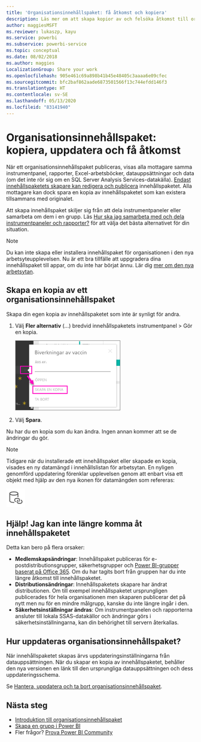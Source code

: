 ```yaml
---
title: 'Organisationsinnehållspaket: få åtkomst och kopiera'
description: Läs mer om att skapa kopior av och felsöka åtkomst till organisationsinnehållspaket i Power BI
author: maggiesMSFT
ms.reviewer: lukaszp, kayu
ms.service: powerbi
ms.subservice: powerbi-service
ms.topic: conceptual
ms.date: 08/02/2018
ms.author: maggies
LocalizationGroup: Share your work
ms.openlocfilehash: 905e461c69a898b41b45e48405c3aaaa6e09cfec
ms.sourcegitcommit: bfc2baf862aade6873501566f13c744efdd146f3
ms.translationtype: HT
ms.contentlocale: sv-SE
ms.lasthandoff: 05/13/2020
ms.locfileid: "83141940"
---
```

# <a name="organizational-content-packs-copy-refresh-and-get-access"></a>Organisationsinnehållspaket: kopiera, uppdatera och få åtkomst

När ett organisationsinnehållspaket publiceras, visas alla mottagare samma instrumentpanel, rapporter, Excel-arbetsböcker, datauppsättningar och data (om det inte rör sig om en SQL Server Analysis Services-datakälla).  [Endast innehållspaketets skapare kan redigera och publicera](service-organizational-content-pack-manage-update-delete.md) innehållspaketet.  Alla mottagare kan dock spara en kopia av innehållspaketet som kan existera tillsammans med originalet.

Att skapa innehållspaket skiljer sig från att dela instrumentpaneler eller samarbeta om dem i en grupp. Läs [Hur ska jag samarbeta med och dela instrumentpaneler och rapporter?](service-how-to-collaborate-distribute-dashboards-reports.md) för att välja det bästa alternativet för din situation.

> [!NOTE]
> Du kan inte skapa eller installera innehållspaket för organisationen i den nya arbetsyteupplevelsen. Nu är ett bra tillfälle att uppgradera dina innehållspaket till appar, om du inte har börjat ännu. Lär dig [mer om den nya arbetsytan](service-create-the-new-workspaces.md).
>

## <a name="create-a-copy-of-an-organizational-content-pack"></a>Skapa en kopia av ett organisationsinnehållspaket
Skapa din egen kopia av innehållspaketet som inte är synligt för andra.

1. Välj **Fler alternativ** (...) bredvid innehållspaketets instrumentpanel > Gör en kopia.

    ![](media/service-organizational-content-pack-copy-refresh-access/power-bi-create-copy-organizational-content-pack.png)
2. Välj **Spara**.  

Nu har du en kopia som du kan ändra. Ingen annan kommer att se de ändringar du gör.

> [!NOTE]
> Tidigare när du installerade ett innehållspaket eller skapade en kopia, visades en ny datamängd i innehållslistan för arbetsytan. En nyligen genomförd uppdatering förenklar upplevelsen genom att enbart visa ett objekt med hjälp av den nya ikonen för datamängden som refereras:
>
> ![ikon för databas med länk](media/service-organizational-content-pack-copy-refresh-access/power-bi-dataset-reference-icon.png)
>

## <a name="help--i-can-no-longer-access-the-content-pack"></a>Hjälp!  Jag kan inte längre komma åt innehållspaketet
Detta kan bero på flera orsaker:

* **Medlemskapsändringar**: Innehållspaket publiceras för e-postdistributionsgrupper, säkerhetsgrupper och [Power BI-grupper baserat på Office 365](https://support.office.com/article/Create-a-group-in-Office-365-7124dc4c-1de9-40d4-b096-e8add19209e9).  Om du har tagits bort från gruppen har du inte längre åtkomst till innehållspaketet.
* **Distributionsändringar**: Innehållspaketets skapare har ändrat distributionen. Om till exempel innehållspaketet ursprungligen publicerades för hela organisationen men skaparen publicerar det på nytt men nu för en mindre målgrupp, kanske du inte längre ingår i den.
* **Säkerhetsinställningar ändras**: Om instrumentpanelen och rapporterna ansluter till lokala SSAS-datakällor och ändringar görs i säkerhetsinställningarna, kan din behörighet till servern återkallas.

## <a name="how-are-organizational-content-packs-refreshed"></a>Hur uppdateras organisationsinnehållspaket?
När innehållspaketet skapas ärvs uppdateringsinställningarna från datauppsättningen.  När du skapar en kopia av innehållspaketet, behåller den nya versionen en länk till den ursprungliga datauppsättningen och dess uppdateringsschema.

Se [Hantera, uppdatera och ta bort organisationsinnehållspaket](service-organizational-content-pack-manage-update-delete.md).

## <a name="next-steps"></a>Nästa steg
* [Introduktion till organisationsinnehållspaket](service-organizational-content-pack-introduction.md)
* [Skapa en grupp i Power BI](service-create-distribute-apps.md)
* Fler frågor? [Prova Power BI Community](https://community.powerbi.com/)
